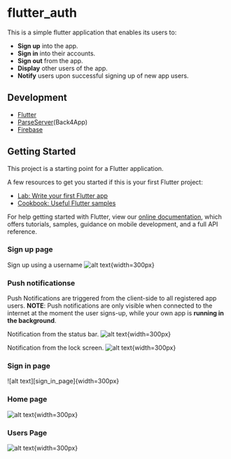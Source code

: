 # flutter_auth

This is a simple flutter application that enables its users to:
*   **Sign up** into the app.
*   **Sign in** into their accounts.
*   **Sign out** from the app.
*   **Display** other users of the app.
*   **Notify** users upon successful signing up of new app users.

## Development 
*   [Flutter](https://flutter.dev/)
*   [ParseServer](https://back4app.com/)(Back4App)
*   [Firebase](https://google.firebase.com/)


## Getting Started

This project is a starting point for a Flutter application.

A few resources to get you started if this is your first Flutter project:

- [Lab: Write your first Flutter app](https://flutter.dev/docs/get-started/codelab)
- [Cookbook: Useful Flutter samples](https://flutter.dev/docs/cookbook)

For help getting started with Flutter, view our
[online documentation](https://flutter.dev/docs), which offers tutorials,
samples, guidance on mobile development, and a full API reference.

### Sign up page
Sign up using a username
![alt text][sign_up_page]{width=300px}
### Push notificationse
Push Notifications are triggered from the client-side to all registered app users.
**NOTE**: Push notifications are only visible when connected to the internet at the moment the user signs-up, while your own app is **running in the background**.

Notification from the status bar.
![alt text][status_bar_push_notification]{width=300px}

Notification from the lock screen.
![alt text][lock_screen_push_notification]{width=300px}

### Sign in page
![alt text][sign_in_page]{width=300px}

### Home page
![alt text][home_page]{width=300px}

### Users Page
![alt text][users_page]{width=300px}

[//]: # (Image References)
[sign_up_page]: ./assets/sign_in_page.png
[sign_up_page]: ./assets/sign_up_page.png
[home_page]: ./assets/home_page.png
[users_page]: ./assets/users_page.png
[status_bar_push_notification]: ./assets/status_bar_push_notification.png
[lock_screen_push_notification]: ./assets/lock_screen_push_notification.png
